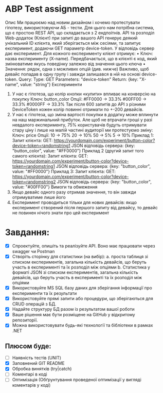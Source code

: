 # ABP Test assignment
Опис
Ми працюємо над новим дизайном і хочемо протестувати гіпотезу, використовуючи АБ -
тести. Для цього нам потрібна система, що є простою REST API, що складається з 2 ендпоітнів.
API та розподіл
Web-додаток (Клієнт) при запиті до вашого API генерує деякий унікальний ID клієнта, який
зберігається між сесіями, та запитує експеримент, додаючи GET параметр device-token. У відповідь
сервер дає експеримент.
Для кожного експерименту клієнт отримує:
• Ключ: назва експерименту (X-name). Передбачається, що в клієнті є код, який змінюватиме
якусь поведінку залежно від значення цього ключа
• Значення: рядок, одна з можливих опцій (див. нижче)
Важливо, щоб девайс попадав в одну групу і завжди залишався в ній на основі device-token.
 Query:
 Type: GET
 Parameters: "device-token"
 Return:
 {key: "X-name", value: "string"}
Експерименти
1. У нас є гіпотеза, що колір кнопки «купити» впливає на конверсію на покупку
 Ключ: button_color
 Опції:
 #FF0000 → 33.3%
 #00FF00 → 33.3%
 #0000FF → 33.3%
Так після 600 запитів до API з різними DeviceToken кожен колір повинні отримати по +-200
девайсів.
2. У нас є гіпотеза, що зміна вартості покупки в додатку може вплинути на наш маржинальний
прибуток. Але щоб не втрачати гроші у разі невдалого експерименту, 75% користувачів будуть
отримувати стару ціну і лише на малій частині аудиторії ми протестуємо зміну:
Ключ: price
 Опції:
 10 → 75%
 20 → 10%
 50 → 5%
 5 → 10%
Приклад 1:
Запит клієнта: GET: https://yourdomain.com/experiment/button-color?device-token=randomstring1
JSON відповідь сервера: {key: "button_color", value: "#FF0000”}
Приклад 2 (другий запит того самого клієнта):
Запит клієнта: GET: https://yourdomain.com/experiment/button-color?device-token=randomstring1
JSON відповідь сервера: {key: "button_color", value: "#FF0000"}
Приклад 3:
Запит клієнта: GET: https://yourdomain.com/experiment/button-color?device-token=randomstring2
JSON відповідь сервера: {key: "button_color", value: "#00FF00"}
Вимоги та обмеження
1. Якщо девайс одного разу отримав значення, то він завжди отримуватиме лише його
2. Експеримент проводиться тільки для нових девайсів: якщо експеримент створений після
першого запиту від девайсу, то девайс не повинен нічого знати про цей експеримент

# Завдання:
- [X] Спроектуйте, опишіть та реалізуйте API. Воно має працювати через swagger чи Postman
- [X] Створіть сторінку для статистики (на вибір):
a. проста таблиця зі списком експериментів, загальна кількість девайсів, що беруть
участь в експерименті та їх розподіл між опціями
b. Статистика у форматі JSON зі списком експериментів, загальна кількість девайсів,
що беруть участь в експерименті та їх розподіл між опціями
- [X] Використовуйте MS SQL базу даних для зберігання інформації про експерименти та їх
результати
- [X] Використовуйте прямі запити або процедури, що зберігаються для CRUD операцій з БД.
- [X] Надайте структуру БД разом із результатом вашої роботи
- [X] Ваше рішення має бути розміщене на GitHub у відкритому репозиторії.
- [X] Можна використовувати будь-які технології та бібліотеки в рамках .NET

## Плюсом буде:
- [ ] Наявність тестів (UNIT)
- [X] Заповнений GIT README
- [X] Обробка винятків (try|catch)
- [ ] Коментарі в коді
- [ ] Оптимізація (Обґрунтування проведеної оптимізації у вигляді коментарів у коді)
